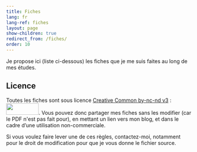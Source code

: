 ```yaml
---
title: Fiches
lang: fr
lang-ref: fiches
layout: page
show-children: true
redirect_from: /fiches/
order: 10
---
```


<p>Je propose ici (liste ci-dessous) les fiches que je me suis faites au long de mes études.</p>

<h2>Licence</h2>

<p>Toutes les fiches sont sous licence <a href="http://creativecommons.org/licenses/by-nc-nd/3.0/deed.fr">Creative Common by-nc-nd v3</a> : <a href="http://creativecommons.org/licenses/by-nc-nd/3.0/deed.fr"><img class="alignnone size-full wp-image-577" title="Creative Common" src="http://thomasrobert.fr/wp-content/uploads/2009/12/Creative-Common.png" alt="" width="88" height="31"></a>.&nbsp;Vous pouvez donc partager mes fiches sans les modifier (car le PDF n'est pas fait pour), en mettant un lien vers mon blog, et dans le cadre d’une utilisation non-commerciale.</p>

<p>Si vous voulez faire lever une de ces règles, contactez-moi, notamment pour le droit de modification pour que je vous donne le fichier source.</p>
